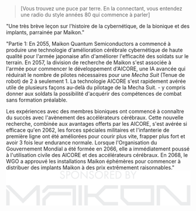 > [Vous trouvez une puce par terre. En la connectant, vous entendez une radio du style années 80 qui commence à parler]

"Une très brève leçon sur l'histoire de la cybernétique, de la bionique et des implants, parrainée par Maikon."

"Partie 1:
En 2055, Maikon Quantum Semiconductors a commencé à produire une technologie d'amélioration cérébrale cybernétique de haute qualité pour l'armée japonaise afin d'améliorer l'efficacité des soldats sur le terrain. En 2057, la division de recherche de Maikon s'est associée à l'armée pour commencer le développement d'AICORE, une IA avancée qui réduirait le nombre de pilotes nécessaires pour une *Mecha Suit* (Tenue de robot) de 2 à seulement 1. La technologie AICORE s'est rapidement avérée utile de plusieurs façons au-delà du pilotage de la Mecha Suit. - y compris donner aux soldats la possibilité d'acquérir des compétences de combat sans formation préalable.

Les expériences avec des membres bioniques ont commencé à connaître du succès avec l'avènement des accélérateurs cérébraux. Cette nouvelle recherche, combinée aux avantages offerts par les AICORE, s'est avérée si efficace qu'en 2062, les forces spéciales militaires et l'infanterie de première ligne ont été améliorées pour courir plus vite, frapper plus fort et avoir 3 fois leur endurance normale. Lorsque l'Organisation du Gouvernement Mondial a été formée en 2066, elle a immédiatement poussé à l'utilisation civile des AICORE et des accélérateurs cérébraux. En 2068, le WGO a approuvé les installations Maikon éphémères pour commencer à distribuer des implants Maikon à des prix extrêmement raisonnables."  
![sponsored by Maikon](/resources/lore/sponsoredbymaikon.png)
